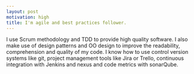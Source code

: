 ```yaml
---
layout: post
motivation: high 
title: I'm agile and best practices follower.
---
```

I use Scrum methodology and TDD to provide high quality software. I also make use of design patterns and OO design to improve the readability, comprehension and quality of my code. I know how to use control version systems like git, project management tools like Jira or Trello, continuous integration with Jenkins and nexus and code metrics with sonarQube. 